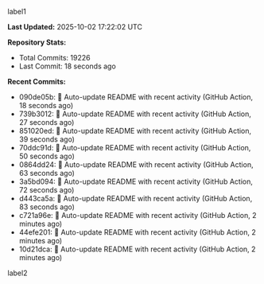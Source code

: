 
label1 
<!-- ACTIVITY_START -->
**Last Updated:** 2025-10-02 17:22:02 UTC

**Repository Stats:**
- Total Commits: 19226
- Last Commit: 18 seconds ago

**Recent Commits:**
- 090de05b: 🤖 Auto-update README with recent activity (GitHub Action, 18 seconds ago)
- 739b3012: 🤖 Auto-update README with recent activity (GitHub Action, 27 seconds ago)
- 851020ed: 🤖 Auto-update README with recent activity (GitHub Action, 39 seconds ago)
- 70ddc91d: 🤖 Auto-update README with recent activity (GitHub Action, 50 seconds ago)
- 0864dd24: 🤖 Auto-update README with recent activity (GitHub Action, 63 seconds ago)
- 3a5bd094: 🤖 Auto-update README with recent activity (GitHub Action, 72 seconds ago)
- d443ca5a: 🤖 Auto-update README with recent activity (GitHub Action, 83 seconds ago)
- c721a96e: 🤖 Auto-update README with recent activity (GitHub Action, 2 minutes ago)
- 44efe201: 🤖 Auto-update README with recent activity (GitHub Action, 2 minutes ago)
- 10d21dca: 🤖 Auto-update README with recent activity (GitHub Action, 2 minutes ago)
<!-- ACTIVITY_END -->

label2
